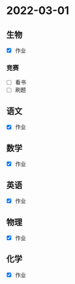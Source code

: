 # **2022-03-01**

## 生物
- [x] 作业

### 竞赛
- [ ] 看书
- [ ] 刷题

## 语文
- [x] 作业

## 数学
- [x] 作业

## 英语
- [x] 作业

## 物理
- [x] 作业

## 化学
- [x] 作业
